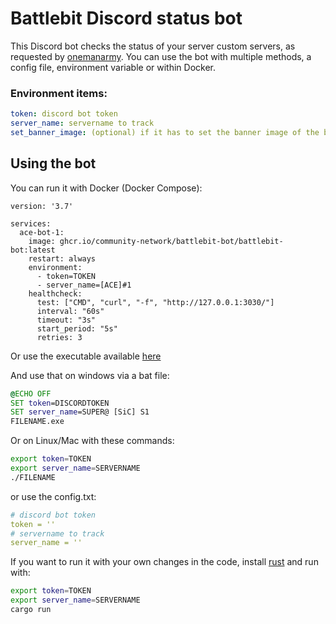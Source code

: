 # Battlebit Discord status bot

This Discord bot checks the status of your server custom servers, as requested by [onemanarmy](https://www.superinfantryclan.com/).
You can use the bot with multiple methods, a config file, environment variable or within Docker.

### Environment items:

```yaml
token: discord bot token
server_name: servername to track
set_banner_image: (optional) if it has to set the banner image of the bot (defaults to true)
```

## Using the bot

You can run it with Docker (Docker Compose):

```docker
version: '3.7'

services:
  ace-bot-1:
    image: ghcr.io/community-network/battlebit-bot/battlebit-bot:latest
    restart: always
    environment:
      - token=TOKEN
      - server_name=[ACE]#1
    healthcheck:
      test: ["CMD", "curl", "-f", "http://127.0.0.1:3030/"]
      interval: "60s"
      timeout: "3s"
      start_period: "5s"
      retries: 3
```

Or use the executable available [here](https://github.com/community-network/battlebit-bot/releases/latest)

And use that on windows via a bat file:

```bat
@ECHO OFF
SET token=DISCORDTOKEN
SET server_name=SUPER@ [SiC] S1
FILENAME.exe
```

Or on Linux/Mac with these commands:

```bash
export token=TOKEN
export server_name=SERVERNAME
./FILENAME
```

or use the config.txt:

```yaml
# discord bot token
token = ''
# servername to track
server_name = ''
```

If you want to run it with your own changes in the code, install [rust](https://www.rust-lang.org/tools/install) and run with:

```bash
export token=TOKEN
export server_name=SERVERNAME
cargo run
```
